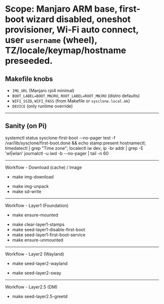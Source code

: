 # **Scope:** Manjaro ARM base, first-boot wizard disabled, oneshot provisioner, Wi-Fi auto connect, user `username` (wheel), TZ/locale/keymap/hostname preseeded.

## Makefile knobs
- `IMG_URL` (Manjaro rpi4 minimal)
- `BOOT_LABEL=BOOT_MNJRO`, `ROOT_LABEL=ROOT_MNJRO` (distro defaults)
- `WIFI_SSID`, `WIFI_PASS` (from Makefile or `sysclone.local.mk`)
- `DEVICE` (only runtime override)

***
## Sanity (on Pi)
systemctl status sysclone-first-boot --no-pager
test -f /var/lib/sysclone/first-boot.done && echo stamp:present
hostnamectl; timedatectl | grep "Time zone"; localectl
iw dev; ip -br addr | grep -E 'wl|wlan'
journalctl -u iwd -b --no-pager | tail -n 60
******
Workflow - Download (cache) / Image
- make img-download
* make img-unpack
* make sd-write
******
Workflow - Layer1 (Foundation)
- make ensure-mounted
* make clear-layer1-stamps
* make seed-layer1-disable-first-boot
* make seed-layer1-first-boot-service
* make ensure-unmounted

**************************************************************************************************************************************************************************************************************************************************************************************************************************************************************************************************************************************************************************************************************************************************************************************************************************************************************************************************************************************************************************************************************************************************************************************************************************
Workflow - Layer2 (Wayland)
- make seed-layer2-wayland
* make seed-layer2-sway
******
Workflow - Layer2.5 (DM)
- make seed-layer2.5-greetd
